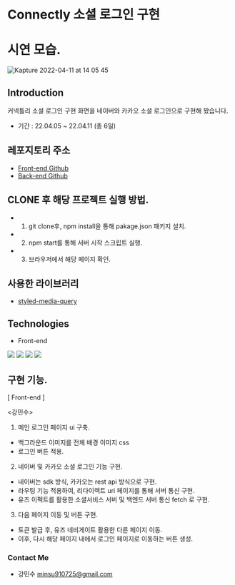 # Connectly 소셜 로그인 구현

# 시연 모습.
![Kapture 2022-04-11 at 14 05 45](https://user-images.githubusercontent.com/90169703/162669691-6b6c5b03-8963-4f95-b723-cc3252520cdc.gif)

## Introduction

커넥틀리 소셜 로그인 구현 화면을 네이버와 카카오 소셜 로그인으로 구현해 봤습니다. 

- 기간 : 22.04.05 ~ 22.04.11 (총 6일)

## 레포지토리 주소

- [Front-end Github](https://github.com/minchodang/Connectly-socialLogin-frontend)
- [Back-end Github](https://github.com/minchodang/Connectly-socialLogin-backend)

## CLONE 후 해당 프로젝트 실행 방법.
- 1. git clone후, npm install을 통해 pakage.json 패키지 설치. 
- 2. npm start를 통해 서버 시작 스크립트 실행.
- 3. 브라우저에서 해당 페이지 확인. 

## 사용한 라이브러리

- [styled-media-query](https://www.npmjs.com/package/styled-media-query)

## Technologies

- Front-end

<img src="https://img.shields.io/badge/html5-E34F26?style=for-the-badge&logo=html5&logoColor=white"> <img src="https://img.shields.io/badge/styled--components-DB7093?style=for-the-badge&logo=styled-components&logoColor=white"> <img src="https://img.shields.io/badge/javascript-F7DF1E?style=for-the-badge&logo=javascript&logoColor=black"> <img src="https://img.shields.io/badge/react-61DAFB?style=for-the-badge&logo=react&logoColor=black">

## 구현 기능.

[ Front-end ]

<강민수>

1. 메인 로그인 페이지 ui 구축.
- 백그라운드 이미지를 전체 배경 이미지 css
- 로그인 버튼 적용.

2. 네이버 및 카카오 소셜 로그인 기능 구현. 
- 네이버는 sdk 방식, 카카오는 rest api 방식으로 구현. 
- 라우팅 기능 적용하여, 리다이렉트 uri 페이지를 통해 서버 통신 구현. 
- 유즈 이펙트를 활용한 소셜서비스 서버 및 백엔드 서버 통신 fetch 로 구현. 

3. 다음 페이지 이동 및 버튼 구현. 
- 토큰 발급 후, 유즈 네비게이트 활용한 다른 페이지 이동. 
- 이후, 다시 해당 페이지 내에서 로그인 페이지로 이동하는 버튼 생성. 


### Contact Me

- 강민수 minsu910725@gmail.com

